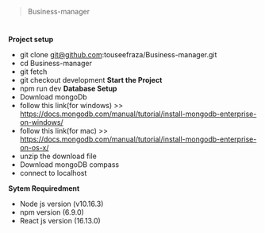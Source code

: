 > Business-manager
#
**Project setup**
- git clone git@github.com:touseefraza/Business-manager.git
- cd Business-manager
- git fetch
- git checkout development
**Start the Project**
- npm run dev
**Database Setup**
- Download mongoDb
- follow this link(for windows) >> https://docs.mongodb.com/manual/tutorial/install-mongodb-enterprise-on-windows/
- follow this link(for mac) >> https://docs.mongodb.com/manual/tutorial/install-mongodb-enterprise-on-os-x/
- unzip the download file
- Download mongoDB compass
- connect to localhost




**Sytem Requiredment** 
- Node js version (v10.16.3)
- npm version (6.9.0)
- React js version (16.13.0)

